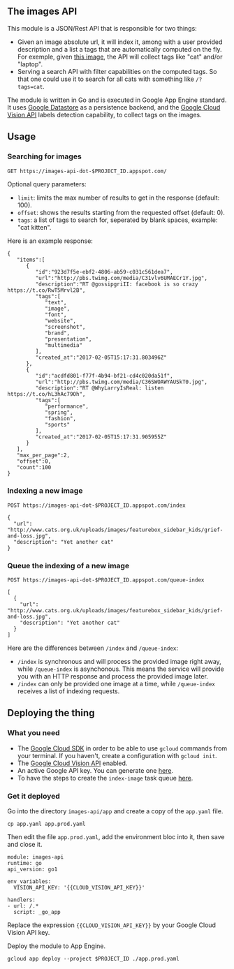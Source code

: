 ## The images API

This module is a JSON/Rest API that is responsible for two things:

- Given an image absolute url, it will index it, among with a user provided description and a list a tags that are automatically computed on the fly.
  For exemple, given [this image](http://www.rd.com/wp-content/uploads/sites/2/2016/04/01-cat-wants-to-tell-you-laptop.jpg), the API will collect tags like "cat" and/or "laptop".
- Serving a search API with filter capabilities on the computed tags. So that one could use it to search for all cats with something like `/?tags=cat`.

The module is written in Go and is executed in Google App Engine standard. It uses [Google Datastore](https://cloud.google.com/datastore/docs/concepts/overview)
as a persistence backend, and the [Google Cloud Vision API](https://cloud.google.com/vision/) labels detection capability, to collect tags on the images.

## Usage

### Searching for images

```
GET https://images-api-dot-$PROJECT_ID.appspot.com/
```

Optional query parameters:

- `limit`: limits the max number of results to get in the response (default: 100).
- `offset`: shows the results starting from the requested offset (default: 0).
- `tags`: a list of tags to search for, seperated by blank spaces, example: "cat kitten".

Here is an example response:

```
{
   "items":[
      {
         "id":"923d7f5e-ebf2-4806-ab59-c031c561dea7",
         "url":"http://pbs.twimg.com/media/C31vlv6UMAECr1Y.jpg",
         "description":"RT @gossipgriII: facebook is so crazy https://t.co/RwT5Mrvl2B",
         "tags":[
            "text",
            "image",
            "font",
            "website",
            "screenshot",
            "brand",
            "presentation",
            "multimedia"
         ],
         "created_at":"2017-02-05T15:17:31.803496Z"
      },
      {
         "id":"acdfd801-f77f-4b94-bf21-cd4c020da51f",
         "url":"http://pbs.twimg.com/media/C36SWOAWYAUSkT0.jpg",
         "description":"RT @WhyLarryIsReal: listen https://t.co/hL3hAc79Oh",
         "tags":[
            "performance",
            "spring",
            "fashion",
            "sports"
         ],
         "created_at":"2017-02-05T15:17:31.905955Z"
      }
   ],
   "max_per_page":2,
   "offset":0,
   "count":100
}
```

### Indexing a new image

```
POST https://images-api-dot-$PROJECT_ID.appspot.com/index

{
  "url": "http://www.cats.org.uk/uploads/images/featurebox_sidebar_kids/grief-and-loss.jpg",
  "description": "Yet another cat"
}
```

### Queue the indexing of a new image

```
POST https://images-api-dot-$PROJECT_ID.appspot.com/queue-index

[
  {
    "url": "http://www.cats.org.uk/uploads/images/featurebox_sidebar_kids/grief-and-loss.jpg",
    "description": "Yet another cat"
  }
]
```

Here are the differences between `/index` and `/queue-index`:

- `/index` is synchronous and will process the provided image right away, while `/queue-index` is asynchonous.
  This means the service will provide you with an HTTP response and process the provided image later.
- `/index` can only be provided one image at a time, while `/queue-index` receives a list of indexing requests.

## Deploying the thing

### What you need

- The [Google Cloud SDK](https://cloud.google.com/sdk) in order to be able to use `gcloud` commands from your terminal. If you haven't, create a configuration with `gcloud init`.
- The [Google Cloud Vision API](https://console.cloud.google.com/apis/api/vision.googleapis.com/overview) enabled.
- An active Google API key. You can generate one [here](https://console.cloud.google.com/apis/credentials).
- To have the steps to create the `index-image` task queue [here](../gae-configs).

### Get it deployed

Go into the directory `images-api/app` and create a copy of the `app.yaml` file.

```
cp app.yaml app.prod.yaml
```

Then edit the file `app.prod.yaml`, add the environment bloc into it, then save and close it.

```
module: images-api
runtime: go
api_version: go1

env_variables:
  VISION_API_KEY: '{{CLOUD_VISION_API_KEY}}'

handlers:
- url: /.*
  script: _go_app
```

Replace the expression `{{CLOUD_VISION_API_KEY}}` by your Google Cloud Vision API key.

Deploy the module to App Engine.

```
gcloud app deploy --project $PROJECT_ID ./app.prod.yaml
```
